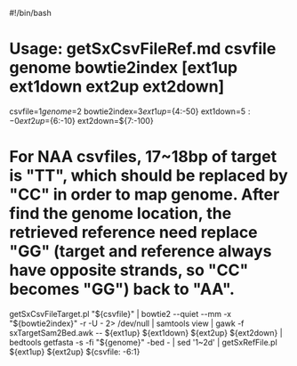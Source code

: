 #!/bin/bash
# Usage: getSxCsvFileRef.md csvfile genome bowtie2index [ext1up ext1down ext2up ext2down]
csvfile=$1
genome=$2
bowtie2index=$3
ext1up=${4:-50}
ext1down=${5:-0}
ext2up=${6:-10}
ext2down=${7:-100}

# For NAA csvfiles, 17~18bp of target is "TT", which should be replaced by "CC" in order to map genome. After find the genome location, the retrieved reference need replace "GG" (target and reference always have opposite strands, so "CC" becomes "GG") back to "AA".
getSxCsvFileTarget.pl "${csvfile}" | bowtie2 --quiet --mm -x "${bowtie2index}" -r -U - 2> /dev/null | samtools view | gawk -f sxTargetSam2Bed.awk -- ${ext1up} ${ext1down} ${ext2up} ${ext2down} | bedtools getfasta -s -fi "${genome}" -bed - | sed '1~2d' | getSxRefFile.pl ${ext1up} ${ext2up} ${csvfile: -6:1}
